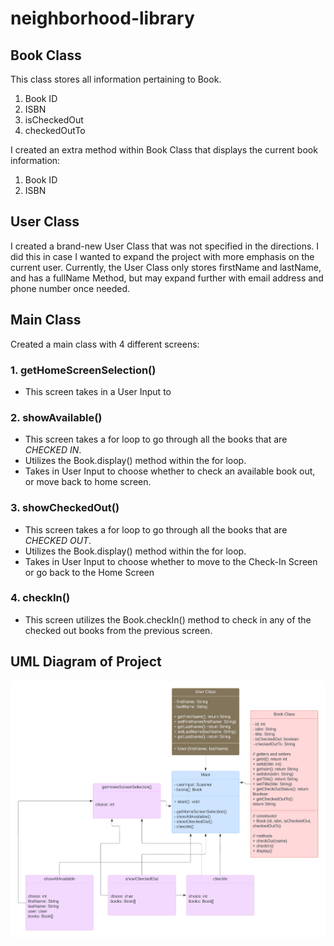 # neighborhood-library
## Book Class
This class stores all information pertaining to Book.
1. Book ID
2. ISBN
3. isCheckedOut
4. checkedOutTo

I created an extra method within Book Class that displays the current book information: 
1. Book ID
2. ISBN

## User Class
I created a brand-new User Class that was not specified in the directions. I did this in case I wanted to expand the project with more emphasis on the current user.
Currently, the User Class only stores firstName and lastName, and has a fullName Method, but may expand further with email address and phone number once needed.

## Main Class
Created a main class with 4 different screens:
### 1. getHomeScreenSelection()
- This screen takes in a User Input to 
### 2. showAvailable()
- This screen takes a for loop to go through all the books that are *CHECKED IN*. 
- Utilizes the Book.display() method within the for loop.
- Takes in User Input to choose whether to check an available book out, or move back to home screen.
### 3. showCheckedOut()
- This screen takes a for loop to go through all the books that are *CHECKED OUT*.
- Utilizes the Book.display() method within the for loop.
- Takes in User Input to choose whether to move to the Check-In Screen or go back to the Home Screen
### 4. checkIn()
- This screen utilizes the Book.checkIn() method to check in any of the checked out books from the previous screen.


## UML Diagram of Project
![UML Diagram](./libraryUML.jpeg)